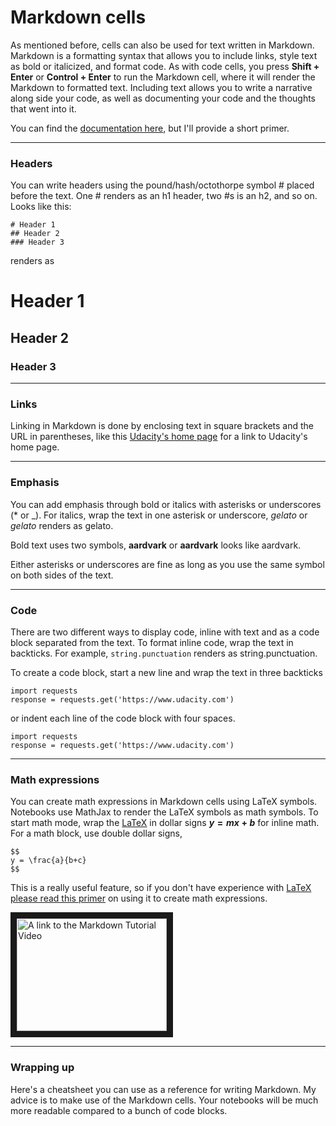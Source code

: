 # Markdown cells

As mentioned before, cells can also be used for text written in Markdown. Markdown is a formatting syntax that allows you to include links, style text as bold or italicized, and format code. As with code cells, you press **Shift + Enter** or **Control + Enter** to run the Markdown cell, where it will render the Markdown to formatted text. Including text allows you to write a narrative along side your code, as well as documenting your code and the thoughts that went into it.

You can find the [documentation here](https://daringfireball.net/projects/markdown/basics), but I'll provide a short primer.

***

### Headers

You can write headers using the pound/hash/octothorpe symbol # placed before the text. One # renders as an h1 header, two #s is an h2, and so on. Looks like this:

```
# Header 1
## Header 2
### Header 3
```

renders as

# Header 1
## Header 2
### Header 3

***

### Links

Linking in Markdown is done by enclosing text in square brackets and the URL in parentheses, like this [Udacity's home page](https://www.udacity.com) for a link to Udacity's home page.

***

### Emphasis

You can add emphasis through bold or italics with asterisks or underscores (* or _). For italics, wrap the text in one asterisk or underscore, _gelato_ or *gelato* renders as gelato.

Bold text uses two symbols, **aardvark** or __aardvark__ looks like aardvark.

Either asterisks or underscores are fine as long as you use the same symbol on both sides of the text.

***

### Code

There are two different ways to display code, inline with text and as a code block separated from the text. To format inline code, wrap the text in backticks. For example, `string.punctuation` renders as string.punctuation.

To create a code block, start a new line and wrap the text in three backticks

```
import requests
response = requests.get('https://www.udacity.com')
```

or indent each line of the code block with four spaces.

```
import requests
response = requests.get('https://www.udacity.com')
```

***

### Math expressions

You can create math expressions in Markdown cells using LaTeX symbols. Notebooks use MathJax to render the LaTeX symbols as math symbols. To start math mode, wrap the [LaTeX](https://www.latex-project.org/) in dollar signs **$y = mx + b$** for inline math. For a math block, use double dollar signs,

```
$$
y = \frac{a}{b+c}
$$
```

This is a really useful feature, so if you don't have experience with [LaTeX please read this primer](http://data-blog.udacity.com/posts/2016/10/latex-primer/) on using it to create math expressions.

<a href="https://s3.amazonaws.com/content.udacity-data.com/courses/ud1111/Markdown+cells.mp4" target="_blank"><img src="http://img.youtube.com/vi/6A5EpqqDOdk/0.jpg" alt="A link to the Markdown Tutorial Video" width="240" height="180" border="10" /></a>

***

### Wrapping up

Here's a cheatsheet you can use as a reference for writing Markdown. My advice is to make use of the Markdown cells. Your notebooks will be much more readable compared to a bunch of code blocks.
